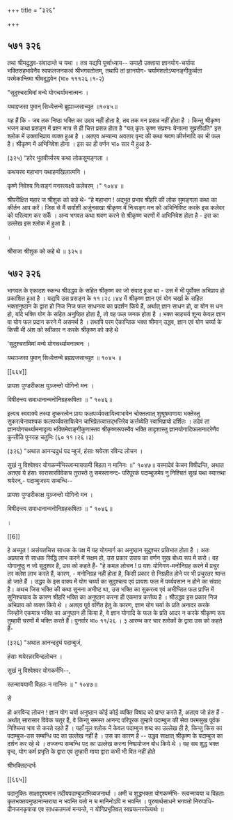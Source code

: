 +++
title = "३२६"

+++


## ५७१ ३२६
तथा श्रीमदुद्धव-संवादान्ते च यथा । तत्र यद्यपि पूर्व्वाध्याय-- समाहौ उक्ताया ज्ञानयोग-चर्याया भक्तिसहभावेनैव स्वफलजनकत्वं श्रीभगवतोत्तम्, तथापि तां ज्ञानयोग- चर्यामंशतोऽप्यनङ्गीकुर्व्वता परमेकान्तिमा श्रीमदुद्धवेन (भा० १११२६।१-२) 

"सुदुश्चरामिमां मन्ये योगचर्यामनात्मनः । 

यथाज्ञ्जसा पुमान् सिध्येत्तन्मे ब्रूह्यञ्जसाच्युत ॥१०४५॥ 

यह हैं कि - जब तक निष्ठा भक्ति का उदय नहीं होता है, तब तक मन प्रसन्न नहीं होता है । किन्तु श्रीकृष्ण भजन कथा प्रसङ्ग में प्रश्न मात्र से ही चित्त प्रसन्न होता है "यत् कृतः कृष्ण संप्रश्नः येनात्मा सुप्रसीदति" इस श्लोक में उक्ताभिप्राय व्यक्त हुआ है । अतएव अन्यान्य अवतार वृन्द की कथा श्रवण कीर्त्तनादि का भी फल है। श्रीकृष्ण में अभिनिवेश होना । इस का ही वर्णन भा० सार में हुआ है- 

(३२५) “हरेर भुतवीर्य्यस्य कथा लोकसुमङ्गला । 

कथयस्व महाभाग यथाहमखिलात्मनि । 

कृष्णे निवेश्य निःसङ्गं मनस्त्यक्ष्ये कलेवरम् ।" १०४४ ॥ 

श्रीपरीक्षित महार ज श्रीशुक को कहे थे- “हे महाभाग ! अद्भुत प्रभाव श्रीहरि की लोक सुमङ्गला कथा का कीर्तन आप करें। जिस से मैं सर्वांशी अर्जुनसखा श्रीकृष्ण में निःसङ्ग मन को अभिनिविष्ट करके इस कलेवर को परित्याग कर सकेँ । अन्य भगवत कथा श्रवण करने से श्रीकृष्ण चरणों में अभिनिवेश होता है - इस का उल्लेख इस श्लोक में हुआ है । 

। 

श्रीराजा श्रीशुक को कहे थे ॥ ३२५॥ 


## ५७२ ३२६
भागवत के एकादश स्कन्ध श्रीउद्धव के सहित श्रीकृष्ण का जो संवाद हुआ था - उस में भी पूर्वोक्त अभिप्राय हो प्रकाशित हुआ है । यद्यपि उस प्रसङ्ग के ११।२८।४४ में श्रीकृष्ण ज्ञान एवं योग चर्खा के सहित भक्तानुष्ठान के द्वारा हो निज निज फल साधनत्व का प्रदर्शन किये हैं, अर्थात् ज्ञान साधन हो, वा योग स धन हो, यदि भक्ति योग के सहित अनुष्ठित होता है, तो वह फल जनक होता है । भक्त साहचर्य शून्य केवल ज्ञान वा योग फल प्रदान करने में असमर्थ है । तथापि परम ऐकान्तिक भक्त श्रीमान् उद्धव, ज्ञान एवं योग चर्य्या के किसी भी अंश को स्वीकार न करके श्रीकृष्ण को कहे थे 

'सुदुश्चरामिमां मन्ये योगचर्थ्यामनात्मनः । 

यथाञ्जसा पुमान् सिध्येत्तन्मे ब्रह्मज्ञ्जसाच्युत ॥ १०४५ ॥ 

[[६६४]] 



प्रायशः पुण्डरीकाक्ष युञ्जन्तो योगिनो मनः । 

विषीदन्त्य समाधानान्मनोनिग्रहकषिताः ॥ ” १०४६॥ 

इत्यत्र स्ववाक्ये तस्या दुष्करत्वेन प्रायः फलपर्य्यवसायित्वाभावेन चोक्तत्वात् शुश्रूषमाणाया भक्तेस्तु सुकरत्वेनावश्यक फलपर्य्यवसायित्वेन चाभिप्रेतत्वात्तद्भत्तिरेव कर्त्तव्येति स्वाभिप्रायो दर्शितः । तदेवं तां ज्ञानयोगचर्थ्यामनादृत्य भक्तिमेवाङ्गीकुणास्तव श्रीकृष्णरूपस्यैव भक्ति तादृशास्तु ज्ञानयोगादिफलानादरेणैव कुन्तीति पुनराह चतुभिः (६० ११।२६।३) 

(३२६) "अथात आनन्ददुधं पद म्बुजं, हंसाः श्रयेरश रविन्द लोचन । 

सुखं नु विश्वेश्वर योगकर्म्मभिस्त्वन्माययामी बिहता न मानिनः ॥" १०४७॥ यस्मादेवं केचन विषीदन्ति, अथात अतएव ये हंसाः सारासारविवेकच तुरास्ते तु समस्तानन्द- परिपूरकं पदाम्बुजमेव नु निश्चितं सुखं यथा स्यात्तथा श्रयेरन्,- पदाम्बुजस्य सम्बन्धि-- 

प्रायशः पुण्डरीकाक्ष युञ्जन्तो योगिनो मन । 

विषीदन्त्य समाधानान्मनोनिग्रहकषिताः ॥ " १०४६॥ 

। 

[[6]]

हे अच्युत ! असंयतचित्त साधक के पक्ष में यह योगमार्ग का अनुष्ठान सुदुश्चर प्रतिभात होता है । अतः अप्रयास से साधक सिद्धि लाभ करने में सक्षम हो, उस प्रकार उपाय का वर्णन सुख बोध्य रूप मे करो। वह योगानुष्ठु न जो सुदुश्वर है, उस को कहते हैं- "हे कमल लोचन ! प्र यशः योगिगण-मनोनिग्रह करने में प्रचुर तर क्लेश लाभ करते हैं, कारण, - मनोनिग्रह नहीं होता है, किसी प्रकार से निग्रहीत होने पर भी प्रचुरतर श्रान्त हो जाते हैं । उद्धव के इस वाक्य में योग चर्य्या का सुदुश्चत्व एवं प्रायशः फल में पर्य्यवसान न होने का संवाद है। अथच जिस भक्ति की कथा सुनना अभीष्ट था, उस भक्ति का सुकरत्व एवं अभीप्सित फल प्राप्ति में सुनिश्चयत्व के कारण श्रीहरि भक्ति का अनुष्ठान करना ही एकमात्र कर्त्तव्य है । श्रीउद्धव इस प्रकार निज अभिप्राय को व्यक्त किये थे । अतएव पूर्व वर्णित हेतु के कारण, ज्ञान योग चर्या के प्रति अनादर करके जिन्होंने एकमात्र भक्ति का अनुष्ठान ही किया है, वे ज्ञान योगादि के फल के प्रति आदर न करके श्रीकृष्ण रूप तुम्हारी चरणों में भक्ति करते हैं। पुनर्वार भा० ११/२६ । ३ आरम्भ कर चार श्लोकों के द्वारा उस को कहते हैं- 

(३२६) "अथात आनन्ददुघं पदाम्बुजं, 

हंसाः श्रयेरन्नरविन्दलोचन । 

सुखं नु विश्वेश्वर योगकर्मभि--, 

स्तन्माययामी विहतः न मानिनः ॥ " १०४७॥ 

से 

हो अरविन्द लोचन ! ज्ञान योग चर्या अनुष्ठान कोई कोई व्यक्ति विषाद को प्राप्त करते हैं, अतएव जो हंस हैं - अर्थात् सारासार विवेक चतुर हैं, वे किन्तु समस्त आनन्द परिपूरक तुम्हारे पदाम्बुज की सेवा परमसुख पूर्वक निश्चिन्त भाव से करते रहते हैं । यहाँ मूल श्लोक में केवल पदाम्बुज शब्द का उल्लेख ही है, किन्तु किस का पदाम्बुज-उस सम्बन्धि पद का उल्लेख नहीं है । उस का कारण है -- उद्धव साक्षात् श्रीकृष्ण के पदाम्बुज का दर्शन कर रहे थे । तज्जन्य सम्बन्धि पद का उल्लेख करना निष्प्रयोजन बोध किये थे । वह सब शुद्ध भक्त वृन्द, योग कर्म प्रभृति के द्वारा एवं तुम्हारी माया द्वारा कभी भी वित नहीं होते 

श्रीभक्तिदन्दर्भः 

[[६६५]]

पदानुक्तिः साक्षाद्दृश्यमान तदीयपदाम्बुजाभिव्यजनार्था । अमी च शुद्धभक्ता योगकर्म्मभि- स्त्वन्मायया च विहताः कृतभक्तयनुष्ठानान्तराया न भवन्ति यतो न च मानिनोऽपि न भवन्ति । पुरुषार्थसाधने भगवतो निरुपाधि-दीनजनकृपाया एव साधकतमत्वं मन्यन्ते, न योगिप्रभृतिवत् स्वप्रयत्नस्येत्यर्थः ॥ 
